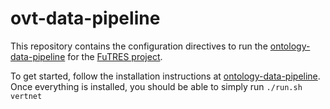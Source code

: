 # ovt-data-pipeline

This repository contains the configuration directives to run the 
[ontology-data-pipeline](https://github.com/biocodellc/ontology-data-pipeline) for the
[FuTRES project](https://futres.org/).

To get started, follow the installation instructions at [ontology-data-pipeline](https://github.com/biocodellc/ontology-data-pipeline). Once everything is installed, you should be able to simply run ``` ./run.sh vertnet ```

